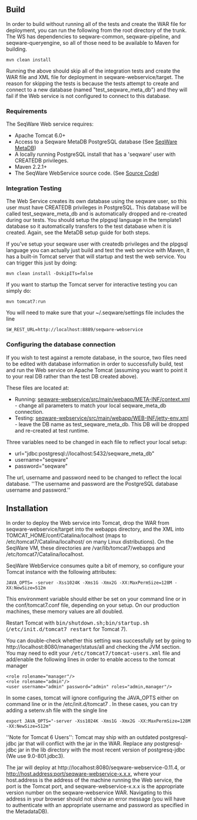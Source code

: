 ## Build 

In order to build without running all of the tests and create the WAR file for deployment, you can run the following from the root directory of the trunk. The WS has dependencies to seqware-common, seqware-pipeline, and seqware-queryengine, so all of those need to be available to Maven for building.

	mvn clean install

Running the above should skip all of the integration tests and create the WAR file and XML file for deployment in seqware-webservice/target. The reason for skipping the tests is because the tests attempt to create and connect to a new database (named "test_seqware_meta_db") and they will fail if the Web service is not configured to connect to this database.

### Requirements
The SeqWare Web service requires:

* Apache Tomcat 6.0+
* Access to a Seqware MetaDB PostgreSQL database (See [SeqWare MetaDB](/docs/4-metadb/))
* A locally running PostgreSQL install that has a 'seqware' user with CREATEDB privileges.
* Maven 2.2.1+
* The SeqWare WebService source code. (See [Source Code](/docs/13-code/)) 

### Integration Testing

The Web Service creates its own database using the seqware user, so this user must have CREATEDB privileges in PostgreSQL. This database will be called test_seqware_meta_db and is automatically dropped and re-created during our tests. You should setup the plpgsql language in the template1 database so it automatically transfers to the test database when it is created. Again, see the MetaDB setup guide for both steps.

If you've setup your seqware user with createdb privileges and the plpgsql language you can actually just build and test the web service with Maven, it has a built-in Tomcat server that will startup and test the web service.  You can trigger this just by doing:

	mvn clean install -DskipITs=false

If you want to startup the Tomcat server for interactive testing you can simply do:

	mvn tomcat7:run

You will need to make sure that your ~/.seqware/settings file includes the line 

	SW_REST_URL=http://localhost:8889/seqware-webservice

### Configuring the database connection

If you wish to test against a remote database, in the source, two files need to be edited with database information in order to successfully build, test and run the Web service on Apache Tomcat (assuming you want to point it to your real DB rather than the test DB created above).

These files are located at:

* Running: [seqware-webservice/src/main/webapp/META-INF/context.xml](https://github.com/SeqWare/seqware/blob/master/seqware-webservice/src/main/webapp/META-INF/context.xml) - change all parameters to match your local seqware_meta_db connection.
* Testing: [seqware-webservice/src/main/webapp/WEB-INF/jetty-env.xml](https://github.com/SeqWare/seqware/blob/master/seqware-webservice/src/main/webapp/WEB-INF/jetty-env.xml) - leave the DB name as test_seqware_meta_db. This DB will be dropped and re-created at test runtime.

Three variables need to be changed in each file to reflect your local setup:

* url="jdbc:postgresql://localhost:5432/seqware_meta_db"
* username="seqware"
* password="seqware"

The url, username and password need to be changed to reflect the local database. ''The username and password are the PostgreSQL database username and password.''

## Installation 
In order to deploy the Web service into Tomcat, drop the WAR from seqware-webservice/target into the webapps directory, and the XML into TOMCAT_HOME/conf/Catalina/localhost (maps to /etc/tomcat7/Catalina/localhost/ on many Linux distributions). On the SeqWare VM, these directories are /var/lib/tomcat7/webapps and /etc/tomcat7/Catalina/localhost.

SeqWare WebService consumes quite a bit of memory, so configure your Tomcat instance with the following attributes:

	JAVA_OPTS= -server -Xss1024K -Xms1G -Xmx2G -XX:MaxPermSize=128M -XX:NewSize=512m

This environment variable should either be set on your command line or in the conf/tomcat7.conf file, depending on your setup. On our production machines, these memory values are all doubled.

Restart Tomcat with <tt>bin/shutdown.sh;bin/startup.sh</tt> (<tt>/etc/init.d/tomcat7 restart</tt> for Tomcat 7).

You can double-check whether this setting was successfully set by going to http://localhost:8080/manager/status/all and checking the JVM section. You may need to edit your <tt>/etc/tomcat7/tomcat-users.xml</tt> file and add/enable the following lines in order to enable access to the tomcat manager

	<role rolename="manager"/>
	<role rolename="admin"/>
	<user username="admin" password="admin" roles="admin,manager"/>

In some cases, tomcat will ignore configuring the JAVA_OPTS either on command line or in the /etc/init.d/tomcat7 . In these cases, you can try adding a setenv.sh file with the single line 

	export JAVA_OPTS="-server -Xss1024K -Xms1G -Xmx2G -XX:MaxPermSize=128M -XX:NewSize=512m"

''Note for Tomcat 6 Users'': Tomcat may ship with an outdated postgresql-jdbc jar that will conflict with the jar in the WAR. Replace any postgresql-jdbc jar in the lib directory with the most recent version of postgresq-jdbc (We use 9.0-801.jdbc3).

The jar will deploy at http://localhost:8080/seqware-webservice-0.11.4, or http://host.address:port/seqware-webservice-x.x.x, where your host.address is the address of the machine running the Web service, the port is the Tomcat port, and seqware-webservice-x.x.x is the appropriate version number on the seqware-webservice WAR. Navigating to this address in your browser should not show an error message (you will have to authenticate with an appropriate username and password as specified in the MetadataDB).
